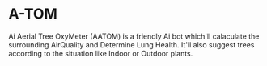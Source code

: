 # A-TOM
Ai Aerial Tree OxyMeter (AATOM) is a friendly Ai bot which'll calaculate the surrounding AirQuality and Determine Lung Health. It'll also suggest trees according to the situation like Indoor or Outdoor plants.
